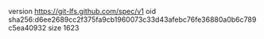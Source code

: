 version https://git-lfs.github.com/spec/v1
oid sha256:d6ee2689cc2f375fa9cb1960073c33d43afebc76fe36880a0b6c789c5ea40932
size 1623
